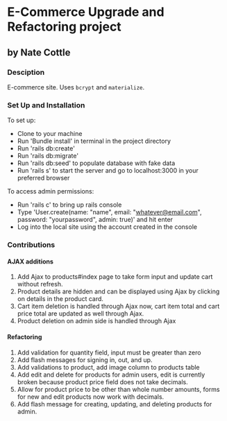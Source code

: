 # E-Commerce Upgrade and Refactoring project

## by Nate Cottle

### Desciption

E-commerce site. Uses `bcrypt` and `materialize`.

### Set Up and Installation

To set up:

* Clone to your machine
* Run 'Bundle install' in terminal in the project directory
* Run 'rails db:create'
* Run 'rails db:migrate'
* Run 'rails db:seed' to populate database with fake data
* Run 'rails s' to start the server and go to localhost:3000 in your preferred browser

To access admin permissions:

* Run 'rails c' to bring up rails console
* Type 'User.create(name: "name", email: "whatever@email.com", password: "yourpassword", admin: true)' and hit enter
* Log into the local site using the account created in the console

### Contributions

#### AJAX additions

1. Add Ajax to products#index page to take form input and update cart without refresh.
1. Product details are hidden and can be displayed using Ajax by clicking on details in the product card.
1. Cart item deletion is handled through Ajax now, cart item total and cart price total are updated as well through Ajax.
1. Product deletion on admin side is handled through Ajax

#### Refactoring

1. Add validation for quantity field, input must be greater than zero
1. Add flash messages for signing in, out, and up.
1. Add validations to product, add image column to products table
1. Add edit and delete for products for admin users, edit is currently broken because product price field does not take decimals.
1. Allow for product price to be other than whole number amounts, forms for new and edit products now work with decimals.
1. Add flash message for creating, updating, and deleting products for admin.
